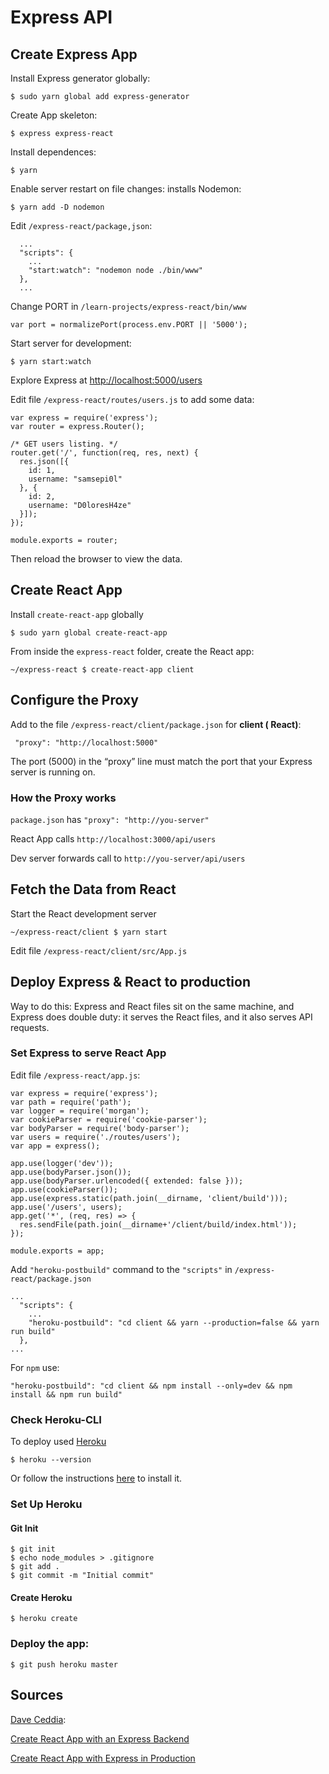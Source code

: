 # Express API

## Create Express App

Install Express generator globally:

`$ sudo yarn global add express-generator`

Create App skeleton:

`$ express express-react`

Install dependences:

`$ yarn`

Enable server restart on file changes: installs Nodemon:

`$ yarn add -D nodemon`

Edit `/express-react/package,json`:
```
  ...
  "scripts": {
    ...
    "start:watch": "nodemon node ./bin/www"
  },
  ...  
```

Change PORT in `/learn-projects/express-react/bin/www`

```
var port = normalizePort(process.env.PORT || '5000');
```

Start server for development:

`$ yarn start:watch`

Explore Express at [http://localhost:5000/users]()

Edit file `/express-react/routes/users.js` to add some data:

```
var express = require('express');
var router = express.Router();

/* GET users listing. */
router.get('/', function(req, res, next) {
  res.json([{
    id: 1,
    username: "samsepi0l"
  }, {
    id: 2,
    username: "D0loresH4ze"
  }]);
});

module.exports = router;
```

Then reload the browser to view the data.

## Create React App

Install `create-react-app` globally

`$ sudo yarn global create-react-app`

From inside the `express-react` folder, create the React app:

`~/express-react $ create-react-app client`

## Configure the Proxy

Add to the file `/express-react/client/package.json` for **client ( React)**:

```
 "proxy": "http://localhost:5000"
 ```
The port (5000) in the “proxy” line must match the port that your Express
server is running on.

### How the Proxy works

`package.json` has `"proxy": "http://you-server"`

React App calls `http://localhost:3000/api/users`

Dev server forwards call to `http://you-server/api/users`

## Fetch the Data from React

Start the React development server

`~/express-react/client $ yarn start`

Edit file `/express-react/client/src/App.js`

## Deploy Express & React to production

Way to do this: Express and React files sit on the same machine, and
Express does double duty: it serves the React files, and it also serves
API requests.

### Set Express to serve React App

Edit file `/express-react/app.js`:

```
var express = require('express');
var path = require('path');
var logger = require('morgan');
var cookieParser = require('cookie-parser');
var bodyParser = require('body-parser');
var users = require('./routes/users');
var app = express();

app.use(logger('dev'));
app.use(bodyParser.json());
app.use(bodyParser.urlencoded({ extended: false }));
app.use(cookieParser());
app.use(express.static(path.join(__dirname, 'client/build')));
app.use('/users', users);
app.get('*', (req, res) => {
  res.sendFile(path.join(__dirname+'/client/build/index.html'));
});

module.exports = app;
```

Add `"heroku-postbuild"` command to the `"scripts"` in `/express-react/package.json`

```
...
  "scripts": {
    ...
    "heroku-postbuild": "cd client && yarn --production=false && yarn run build"
  },
...
```

For `npm` use:
```
"heroku-postbuild": "cd client && npm install --only=dev && npm install && npm run build"
```

### Check Heroku-CLI

To deploy used [Heroku](https://dashboard.heroku.com/apps)

```
$ heroku --version
```
Or follow the instructions [here](https://devcenter.heroku.com/articles/heroku-cli) to install it.

### Set Up Heroku

#### Git Init

```
$ git init
$ echo node_modules > .gitignore
$ git add .
$ git commit -m "Initial commit"
```

#### Create Heroku

```
$ heroku create
```

### Deploy the app:

```
$ git push heroku master
```

## Sources

[Dave Ceddia](https://daveceddia.com/):

[Create React App with an Express Backend](https://daveceddia.com/create-react-app-express-backend/?utm_campaign=welcome)

[Create React App with Express in Production](https://daveceddia.com/create-react-app-express-production/)

